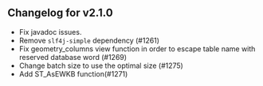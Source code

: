 ## Changelog for v2.1.0

+ Fix javadoc issues.
+ Remove `slf4j-simple` dependency (#1261)
+ Fix geometry_columns view function in order to escape table name with reserved database word (#1269)
+ Change batch size to use the optimal size (#1275) 
+ Add ST_AsEWKB function(#1271)
